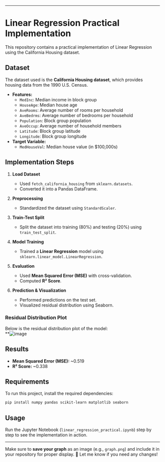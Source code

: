 

---

# Linear Regression Practical Implementation  

This repository contains a practical implementation of Linear Regression using the California Housing dataset.  

## Dataset  

The dataset used is the **California Housing dataset**, which provides housing data from the 1990 U.S. Census.  

- **Features:**  
  - `MedInc`: Median income in block group  
  - `HouseAge`: Median house age  
  - `AveRooms`: Average number of rooms per household  
  - `AveBedrms`: Average number of bedrooms per household  
  - `Population`: Block group population  
  - `AveOccup`: Average number of household members  
  - `Latitude`: Block group latitude  
  - `Longitude`: Block group longitude  
- **Target Variable:**  
  - `MedHouseVal`: Median house value (in $100,000s)  

## Implementation Steps  

1. **Load Dataset**  
   - Used `fetch_california_housing` from `sklearn.datasets`.  
   - Converted it into a Pandas DataFrame.  

2. **Preprocessing**  
   - Standardized the dataset using `StandardScaler`.  

3. **Train-Test Split**  
   - Split the dataset into training (80%) and testing (20%) using `train_test_split`.  

4. **Model Training**  
   - Trained a **Linear Regression** model using `sklearn.linear_model.LinearRegression`.  

5. **Evaluation**  
   - Used **Mean Squared Error (MSE)** with cross-validation.  
   - Computed **R² Score**.  

6. **Prediction & Visualization**  
   - Performed predictions on the test set.  
   - Visualized residual distribution using Seaborn.  

### Residual Distribution Plot  
Below is the residual distribution plot of the model:  
**![image](https://github.com/user-attachments/assets/afa72ada-c987-465c-afc8-7a6bacc83879)


## Results  

- **Mean Squared Error (MSE):** ~0.519  
- **R² Score:** ~0.338  

## Requirements  

To run this project, install the required dependencies:  

```bash
pip install numpy pandas scikit-learn matplotlib seaborn
```  

## Usage  

Run the Jupyter Notebook (`linear_regression_practical.ipynb`) step by step to see the implementation in action.  

---

Make sure to **save your graph** as an image (e.g., `graph.png`) and include it in your repository for proper display. 🚀 Let me know if you need any changes!

